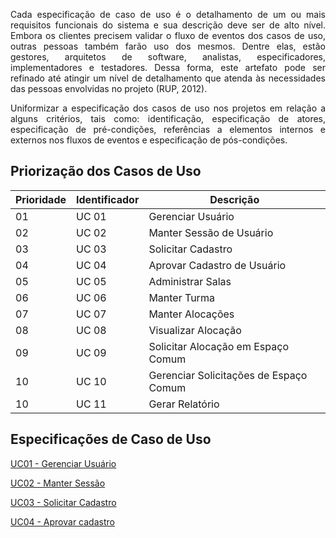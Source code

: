 <p align="justify">Cada especificação de caso de uso é o detalhamento de um ou mais requisitos funcionais do sistema e sua descrição deve ser de alto nível. Embora os clientes precisem validar o fluxo de eventos dos casos de uso, outras pessoas também farão uso dos mesmos. Dentre elas, estão gestores, arquitetos de software, analistas, especificadores, implementadores e testadores. Dessa forma, este artefato pode ser refinado até atingir um nível de detalhamento que atenda às necessidades das pessoas envolvidas no projeto (RUP, 2012).</p>

<p align="justify">Uniformizar a especificação dos casos de uso nos projetos em relação a alguns critérios, tais como: identificação, especificação de atores, especificação de pré-condições, referências a elementos internos e externos nos fluxos de eventos e especificação de pós-condições.</p>

## Priorização dos Casos de Uso

|Prioridade|Identificador|Descrição                             |
|----------|-------------|--------------------------------------|
|01        |UC 01        |Gerenciar Usuário                     |
|02        |UC 02        |Manter Sessão de Usuário              |
|03        |UC 03        |Solicitar Cadastro                    |
|04        |UC 04        |Aprovar Cadastro de Usuário           |
|05        |UC 05        |Administrar Salas                     |
|06        |UC 06        |Manter Turma                          |
|07        |UC 07        |Manter Alocações                      |
|08        |UC 08        |Visualizar Alocação                   |
|09        |UC 09        |Solicitar Alocação em Espaço Comum    |
|10        |UC 10        |Gerenciar Solicitações de Espaço Comum|
|10        |UC 11        |Gerar Relatório                       |

## Especificações de Caso de Uso

[UC01 - Gerenciar Usuário](Especificação-dos-casos-de-uso-uc01)

[UC02 - Manter Sessão](Especificação-dos-casos-de-uso-uc02)

[UC03 - Solicitar Cadastro](Especificação-dos-casos-de-uso-uc03)

[UC04 - Aprovar cadastro](Especificação-dos-casos-de-uso-uc04)

